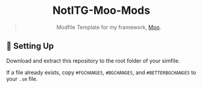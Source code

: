 <div align="center">
  
# NotITG-Moo-Mods

> Modfile Template for my framework, [Moo](https://github.com/Jaezmien/NotITG-Moo).
  
</div>

## :hammer: Setting Up
Download and extract this repository to the root folder of your simfile.

If a file already exists, copy `#FGCHANGES`, `#BGCHANGES`, and `#BETTERBGCHANGES` to your `.sm` file.
